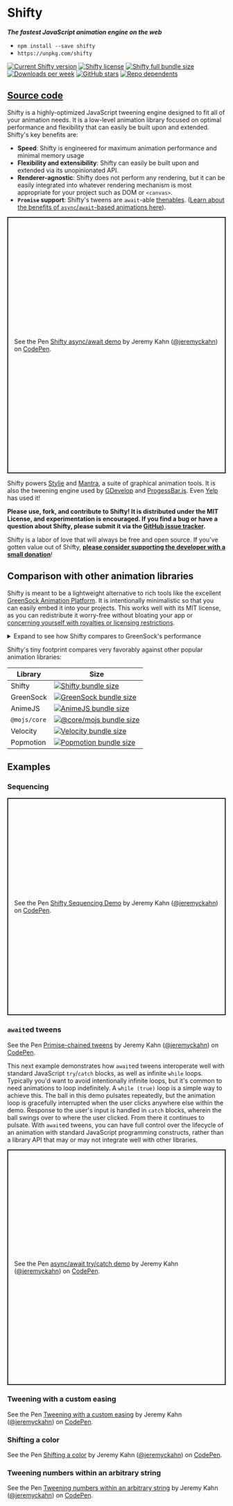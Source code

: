 # Shifty

**_The fastest JavaScript animation engine on the web_**

- `npm install --save shifty`
- `https://unpkg.com/shifty`

[![Current Shifty version](https://badgen.net/npm/v/shifty)](https://www.npmjs.com/package/shifty) [![Shifty license](https://badgen.net/github/license/jeremyckahn/shifty)](https://github.com/jeremyckahn/shifty/blob/develop/LICENSE-MIT) [![Shifty full bundle size](https://badgen.net/badgesize/gzip/https/unpkg.com/shifty@latest)](https://unpkg.com/shifty) [![Downloads per week](https://badgen.net/npm/dw/shifty)](https://www.npmjs.com/package/shifty) [![GitHub stars](https://badgen.net/github/stars/jeremyckahn/shifty)](https://github.com/jeremyckahn/shifty/stargazers) [![Repo dependents](https://badgen.net/github/dependents-repo/jeremyckahn/shifty)](https://github.com/jeremyckahn/shifty/network/dependents)

## [Source code](https://github.com/jeremyckahn/shifty)

Shifty is a highly-optimized JavaScript tweening engine designed to fit all of your animation needs. It is a low-level animation library focused on optimal performance and flexibility that can easily be built upon and extended. Shifty's key benefits are:

- **Speed**: Shifty is engineered for maximum animation performance and minimal memory usage
- **Flexibility and extensibility**: Shifty can easily be built upon and extended via its unopinionated API.
- **Renderer-agnostic**: Shifty does not perform any rendering, but it can be easily integrated into whatever rendering mechanism is most appropriate for your project such as DOM or `<canvas>`.
- **`Promise` support**: Shifty's tweens are `await`-able [thenables](https://developer.mozilla.org/en-US/docs/Web/JavaScript/Reference/Global_Objects/Promise/then). ([Learn about the benefits of `async`/`await`-based animations here](https://dev.to/jeremyckahn/the-case-for-async-await-based-javascript-animations-pkl)).

<p class="codepen" data-height="590" data-theme-id="dark" data-default-tab="js,result" data-user="jeremyckahn" data-slug-hash="PoNNNye" style="height: 590px; box-sizing: border-box; display: flex; align-items: center; justify-content: center; border: 2px solid; margin: 1em 0; padding: 1em;" data-pen-title="Shifty async/await demo">
  <span>See the Pen <a href="https://codepen.io/jeremyckahn/pen/PoNNNye">
  Shifty async/await demo</a> by Jeremy Kahn (<a href="https://codepen.io/jeremyckahn">@jeremyckahn</a>)
  on <a href="https://codepen.io">CodePen</a>.</span>
</p>
<script async src="https://static.codepen.io/assets/embed/ei.js"></script>

Shifty powers [Stylie](https://jeremyckahn.github.io/stylie/) and [Mantra](https://jeremyckahn.github.io/mantra/), a suite of graphical animation tools. It is also the tweening engine used by [GDevelop](https://gdevelop.io/) and [ProgessBar.js](https://progressbarjs.readthedocs.io/en/latest/#how-it-works). Even [Yelp](http://engineeringblog.yelp.com/2015/01/animating-the-mobile-web.html) has used it!

**Please use, fork, and contribute to Shifty! It is distributed under the MIT License, and experimentation is encouraged. If you find a bug or have a question about Shifty, please submit it via the [GitHub issue tracker](https://github.com/jeremyckahn/shifty/issues).**

Shifty is a labor of love that will always be free and open source. If you've gotten value out of Shifty, **[please consider supporting the developer with a small donation](https://github.com/jeremyckahn#please-help-support-my-work)**!

## Comparison with other animation libraries

Shifty is meant to be a lightweight alternative to rich tools like the excellent [GreenSock Animation Platform](https://greensock.com/). It is intentionally minimalistic so that you can easily embed it into your projects. This works well with its MIT license, as you can redistribute it worry-free without bloating your app or [concerning yourself with royalties or licensing restrictions](https://greensock.com/licensing/).

<details>
<summary>Expand to see how Shifty compares to GreenSock's performance</summary>
<p class="codepen" data-height="550" data-theme-id="dark" data-default-tab="result" data-user="jeremyckahn" data-slug-hash="GRjZLZX" style="height: 550px; box-sizing: border-box; display: flex; align-items: center; justify-content: center; border: 2px solid; margin: 1em 0; padding: 1em;" data-pen-title="GSAP vs Shifty">
  <span>See the Pen <a href="https://codepen.io/jeremyckahn/pen/GRjZLZX">
  GSAP vs Shifty</a> by Jeremy Kahn (<a href="https://codepen.io/jeremyckahn">@jeremyckahn</a>)
  on <a href="https://codepen.io">CodePen</a>.</span>
</p>
<script async src="https://cpwebassets.codepen.io/assets/embed/ei.js"></script>
</details>

Shifty's tiny footprint compares very favorably against other popular animation libraries:

| Library      | Size                                                                                                                                              |
| ------------ | ------------------------------------------------------------------------------------------------------------------------------------------------- |
| Shifty       | [![Shifty bundle size](https://badgen.net/badgesize/gzip/https/unpkg.com/shifty@latest)](https://bundlephobia.com/result?p=shifty)                |
| GreenSock    | [![GreenSock bundle size](https://badgen.net/badgesize/gzip/https/unpkg.com/gsap)](https://bundlephobia.com/result?p=gsap)                        |
| AnimeJS      | [![AnimeJS bundle size](https://badgen.net/badgesize/gzip/https/unpkg.com/animejs)](https://bundlephobia.com/result?p=animejs)                    |
| `@mojs/core` | [![@core/mojs bundle size](https://badgen.net/badgesize/gzip/https/unpkg.com/@mojs/core)](https://bundlephobia.com/result?p=@mojs/core)           |
| Velocity     | [![Velocity bundle size](https://badgen.net/badgesize/gzip/https/unpkg.com/velocity-animate)](https://bundlephobia.com/result?p=velocity-animate) |
| Popmotion    | [![Popmotion bundle size](https://badgen.net/badgesize/gzip/https/unpkg.com/popmotion)](https://bundlephobia.com/result?p=popmotion)              |

## Examples

### Sequencing

<p class="codepen" data-height="500" data-theme-id="dark" data-default-tab="js,result" data-user="jeremyckahn" data-slug-hash="GRZZVLZ" style="height: 500px; box-sizing: border-box; display: flex; align-items: center; justify-content: center; border: 2px solid; margin: 1em 0; padding: 1em;" data-pen-title="Shifty Sequencing Demo">
  <span>See the Pen <a href="https://codepen.io/jeremyckahn/pen/GRZZVLZ">
  Shifty Sequencing Demo</a> by Jeremy Kahn (<a href="https://codepen.io/jeremyckahn">@jeremyckahn</a>)
  on <a href="https://codepen.io">CodePen</a>.</span>
</p>
<script async src="https://static.codepen.io/assets/embed/ei.js"></script>

### `await`ed tweens

<p data-height="388" data-theme-id="0" data-slug-hash="NvQXqP" data-default-tab="js,result" data-user="jeremyckahn" data-embed-version="2" data-pen-title="Primise-chained tweens" class="codepen">See the Pen <a href="https://codepen.io/jeremyckahn/pen/NvQXqP/">Primise-chained tweens</a> by Jeremy Kahn (<a href="https://codepen.io/jeremyckahn">@jeremyckahn</a>) on <a href="https://codepen.io">CodePen</a>.</p>
<script async src="https://production-assets.codepen.io/assets/embed/ei.js"></script>

This next example demonstrates how `await`ed tweens interoperate well with standard JavaScript `try`/`catch` blocks, as well as infinite `while` loops. Typically you'd want to avoid intentionally infinite loops, but it's common to need animations to loop indefinitely. A `while (true)` loop is a simple way to achieve this. The ball in this demo pulsates repeatedly, but the animation loop is gracefully interrupted when the user clicks anywhere else within the demo. Response to the user's input is handled in `catch` blocks, wherein the ball swings over to where the user clicked. From there it continues to pulsate. With `await`ed tweens, you can have full control over the lifecycle of an animation with standard JavaScript programming constructs, rather than a library API that may or may not integrate well with other libraries.

<p class="codepen" data-height="542" data-theme-id="dark" data-default-tab="js,result" data-user="jeremyckahn" data-slug-hash="abNmGwV" style="height: 542px; box-sizing: border-box; display: flex; align-items: center; justify-content: center; border: 2px solid; margin: 1em 0; padding: 1em;" data-pen-title="async/await try/catch demo">
  <span>See the Pen <a href="https://codepen.io/jeremyckahn/pen/abNmGwV">
  async/await try/catch demo</a> by Jeremy Kahn (<a href="https://codepen.io/jeremyckahn">@jeremyckahn</a>)
  on <a href="https://codepen.io">CodePen</a>.</span>
</p>
<script async src="https://static.codepen.io/assets/embed/ei.js"></script>

### Tweening with a custom easing

<p data-height="265" data-theme-id="0" data-slug-hash="xqpLQg" data-default-tab="js,result" data-user="jeremyckahn" data-embed-version="2" data-pen-title="Tweening with a custom easing" class="codepen">See the Pen <a href="http://codepen.io/jeremyckahn/pen/xqpLQg/">Tweening with a custom easing</a> by Jeremy Kahn (<a href="http://codepen.io/jeremyckahn">@jeremyckahn</a>) on <a href="http://codepen.io">CodePen</a>.</p>
<script async src="https://production-assets.codepen.io/assets/embed/ei.js"></script>

### Shifting a color

<p data-height="315" data-theme-id="0" data-slug-hash="jJarp" data-default-tab="js,result" data-user="jeremyckahn" data-embed-version="2" data-pen-title="Shifting a color" class="codepen">See the Pen <a href="http://codepen.io/jeremyckahn/pen/jJarp/">Shifting a color</a> by Jeremy Kahn (<a href="http://codepen.io/jeremyckahn">@jeremyckahn</a>) on <a href="http://codepen.io">CodePen</a>.</p>
<script async src="https://production-assets.codepen.io/assets/embed/ei.js"></script>

### Tweening numbers within an arbitrary string

<p data-height="265" data-theme-id="0" data-slug-hash="YZYxge" data-default-tab="js,result" data-user="jeremyckahn" data-embed-version="2" data-pen-title="Tweening numbers within an arbitrary string" class="codepen">See the Pen <a href="http://codepen.io/jeremyckahn/pen/YZYxge/">Tweening numbers within an arbitrary string</a> by Jeremy Kahn (<a href="http://codepen.io/jeremyckahn">@jeremyckahn</a>) on <a href="http://codepen.io">CodePen</a>.</p>
<script async src="https://production-assets.codepen.io/assets/embed/ei.js"></script>
